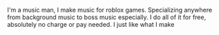 I'm a music man, I make music for roblox games. Specializing anywhere from background music to boss music especially. I do all of it for free, absolutely no charge or pay needed. I just like what I make